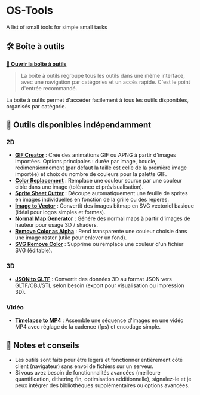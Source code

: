 # OS-Tools
A list of small tools for simple small tasks

## 🛠️ Boîte à outils

**[🎯 Ouvrir la boîte à outils](https://oliviersud.github.io/OS-Tools/boite-a-outils.html)**

> La boîte à outils regroupe tous les outils dans une même interface, avec une navigation par catégories et un accès rapide. C'est le point d'entrée recommandé.

La boîte à outils permet d'accéder facilement à tous les outils disponibles, organisés par catégorie.

## 📁 Outils disponibles indépendamment

### 2D
- **[GIF Creator](https://oliviersud.github.io/OS-Tools/Outils/2D-GIF-creator.html)** : Crée des animations GIF ou APNG à partir d'images importées. Options principales : durée par image, boucle, redimensionnement (par défaut la taille est celle de la première image importée) et choix du nombre de couleurs pour la palette GIF.
- **[Color Replacement](https://oliviersud.github.io/OS-Tools/Outils/2D-color-replacement.html)** : Remplace une couleur source par une couleur cible dans une image (tolérance et prévisualisation).
- **[Sprite Sheet Cutter](https://oliviersud.github.io/OS-Tools/Outils/2D-Sprite-sheet-cutter.html)** : Découpe automatiquement une feuille de sprites en images individuelles en fonction de la grille ou des repères.
- **[Image to Vector](https://oliviersud.github.io/OS-Tools/Outils/2D-Image-to-vector.html)** : Convertit des images bitmap en SVG vectoriel basique (idéal pour logos simples et formes).
- **[Normal Map Generator](https://oliviersud.github.io/OS-Tools/Outils/3D-normal-map-generator.html)** : Génére des normal maps à partir d'images de hauteur pour usage 3D / shaders.
- **[Remove Color as Alpha](https://oliviersud.github.io/OS-Tools/Outils/2D-Remove-color-as-alpha.html)** : Rend transparente une couleur choisie dans une image raster (utile pour enlever un fond).
- **[SVG Remove Color](https://oliviersud.github.io/OS-Tools/Outils/2D-svg-remove-color.html)** : Supprime ou remplace une couleur d'un fichier SVG (éditable).

### 3D
- **[JSON to GLTF](https://oliviersud.github.io/OS-Tools/Outils/3D-Json-to-OBJ-STL.html)** : Convertit des données 3D au format JSON vers GLTF/OBJ/STL selon besoin (export pour visualisation ou impression 3D).

### Vidéo
- **[Timelapse to MP4](https://oliviersud.github.io/OS-Tools/Outils/Video-Timelaps-to-MP4.html)** : Assemble une séquence d'images en une vidéo MP4 avec réglage de la cadence (fps) et encodage simple.


## 📝 Notes et conseils

- Les outils sont faits pour être légers et fonctionner entièrement côté client (navigateur) sans envoi de fichiers sur un serveur.
- Si vous avez besoin de fonctionnalités avancées (meilleure quantification, dithering fin, optimisation additionnelle), signalez-le et je peux intégrer des bibliothèques supplémentaires ou options avancées.
